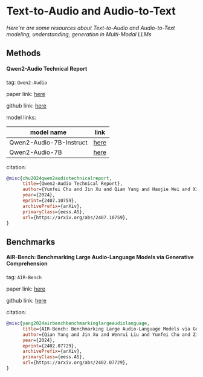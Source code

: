 # Text-to-Audio and Audio-to-Text
*Here're are some resources about Text-to-Audio and Audio-to-Text modeling, understanding, generation in Multi-Modal LLMs*


## Methods

#### Qwen2-Audio Technical Report

tag: `Qwen2-Audio`

paper link: [here](https://arxiv.org/pdf/2407.10759)

github link: [here](https://github.com/QwenLM/Qwen2-Audio)

model links:

|model name|link|
|-|-|
|Qwen2-Audio-7B-Instruct|[here](https://huggingface.co/Qwen/Qwen2-Audio-7B-Instruct)|
|Qwen2-Audio-7B|[here](https://huggingface.co/Qwen/Qwen2-Audio-7B)|

citation:

```bibtex
@misc{chu2024qwen2audiotechnicalreport,
      title={Qwen2-Audio Technical Report}, 
      author={Yunfei Chu and Jin Xu and Qian Yang and Haojie Wei and Xipin Wei and Zhifang Guo and Yichong Leng and Yuanjun Lv and Jinzheng He and Junyang Lin and Chang Zhou and Jingren Zhou},
      year={2024},
      eprint={2407.10759},
      archivePrefix={arXiv},
      primaryClass={eess.AS},
      url={https://arxiv.org/abs/2407.10759}, 
}
```


## Benchmarks


#### AIR-Bench: Benchmarking Large Audio-Language Models via Generative Comprehension

tag: `AIR-Bench`

paper link: [here](https://arxiv.org/pdf/2402.07729)

github link: [here](https://github.com/OFA-Sys/AIR-Bench)

citation:

```bibtex
@misc{yang2024airbenchbenchmarkinglargeaudiolanguage,
      title={AIR-Bench: Benchmarking Large Audio-Language Models via Generative Comprehension}, 
      author={Qian Yang and Jin Xu and Wenrui Liu and Yunfei Chu and Ziyue Jiang and Xiaohuan Zhou and Yichong Leng and Yuanjun Lv and Zhou Zhao and Chang Zhou and Jingren Zhou},
      year={2024},
      eprint={2402.07729},
      archivePrefix={arXiv},
      primaryClass={eess.AS},
      url={https://arxiv.org/abs/2402.07729}, 
}
```